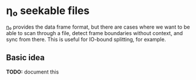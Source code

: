 # η₀ seekable files
[η₀](eta0.md) provides the data frame format, but there are cases where we want to be able to scan through a file, detect frame boundaries without context, and sync from there. This is useful for IO-bound splitting, for example.


## Basic idea
**TODO:** document this
